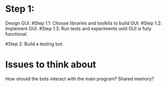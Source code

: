 # Step 1:
Design GUI.
#Step 1.1:
Choose libraries and toolkits to build GUI.
#Step 1.2:
Implement GUI.
#Step 1.3:
Run tests and experiments until GUI is fully functional.

#Step 2:
Build a testing bot.

# Issues to think about
How should the bots interact with the main program? Shared memory?

